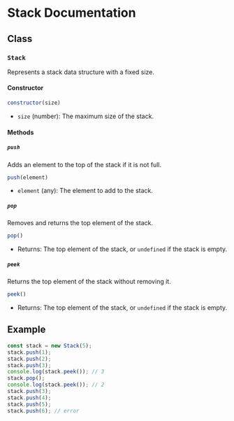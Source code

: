 # Stack Documentation

## Class

### `Stack`
Represents a stack data structure with a fixed size.

#### Constructor
```javascript
constructor(size)
```

- `size` (number): The maximum size of the stack.

#### Methods

##### `push`
Adds an element to the top of the stack if it is not full.

```javascript
push(element)
```

- `element` (any): The element to add to the stack.

##### `pop`
Removes and returns the top element of the stack.

```javascript
pop()
```

- Returns: The top element of the stack, or `undefined` if the stack is empty.

##### `peek`
Returns the top element of the stack without removing it.

```javascript
peek()
```

- Returns: The top element of the stack, or `undefined` if the stack is empty.

## Example

```javascript
const stack = new Stack(5);
stack.push(1);
stack.push(2);
stack.push(3);
console.log(stack.peek()); // 3
stack.pop();
console.log(stack.peek()); // 2
stack.push(3);
stack.push(4);
stack.push(5);
stack.push(6); // error
```
